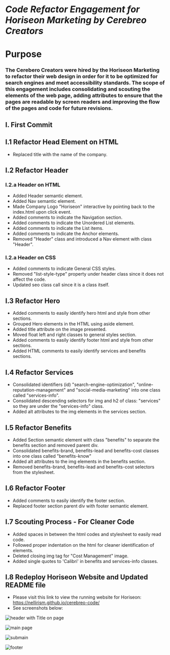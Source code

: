 # ***Code Refactor Engagement for Horiseon Marketing by Cerebreo Creators***

# Purpose
### The Cerebero Creators were hired by the Horiseon Marketing to refactor their web design in order for it to be optimized for search engines and meet accessibility standards. The scope of this engagement includes consolidating and scouting the elements of the web page, adding attributes to ensure that the pages are readable by screen readers and improving the flow of the pages and code for future revisions.

## I. First Commit

## I.1 Refactor Head Element on HTML
- Replaced title with the name of the company.

## I.2 Refactor Header
### I.2.a Header on HTML
- Added Header semantic element.
- Added Nav semantic element.
- Made Company Logo "Horiseon" interactive by pointing back to the index.html upon click event. 
- Added comments to indicate the Navigation section.
- Added comments to indicate the Unordered List elements. 
- Added comments to indicate the List items. 
- Added comments to indicate the Anchor elements. 
- Removed "Header" class and introduced a Nav element with class "Header".

### I.2.a Header on CSS
- Added comments to indicate General CSS styles. 
- Removed "list-style-type" property under header class since it does not affect the code.  
- Updated seo class call since it is a class itself. 

## I.3 Refactor Hero
- Added comments to easily identify hero html and style from other sections.
- Grouped Hero elements in the HTML using aside element.
- Added title attribute on the image presented.
- Moved float left and right classes to general styles section. 
- Added comments to easily identify footer html and style from other sections.
- Added HTML comments to easily identify services and benefits sections.

## I.4 Refactor Services
- Consolidated identifiers (id) "search-engine-optimization", "online-reputation-management" and "social-media-marketing" into one class called "services-info".
- Consolidated descending selectors for img and h2 of class: "services" so they are under the "services-info" class.
- Added alt attributes to the img elements in the services section. 

## I.5 Refactor Benefits
- Added Section semantic element with class "benefits" to separate the benefits section and removed parent div. 
- Consolidated benefits-brand, benefits-lead and benefits-cost classes into one class called "benefits-know"
- Added alt attributes to the img elements in the benefits section. 
- Removed benefits-brand, benefits-lead and benefits-cost selectors from the stylesheet.

## I.6 Refactor Footer
- Added comments to easily identify the footer section. 
- Replaced footer section parent div with footer semantic element.

## I.7 Scouting Process - For Cleaner Code
- Added spaces in between the html codes and stylesheet to easily read code.
- Followed proper indentation on the html for cleaner identification of elements. 
- Deleted closing img tag for "Cost Management" image. 
- Added single quotes to 'Calibri' in benefits and services-info classes.

## I.8 Redeploy Horiseon Website and Updated README file

- Please visit this link to view the running website for Horiseon: https://nellirism.github.io/cerebreo-code/
- See screenshots below:

![header with Title on page](https://user-images.githubusercontent.com/71202250/112762034-a16a9700-8fb2-11eb-9a42-e7dbecdca26b.png)

![main page](https://user-images.githubusercontent.com/71202250/112762070-c959fa80-8fb2-11eb-9959-44b345797341.png)

![submain](https://user-images.githubusercontent.com/71202250/112762088-dd9df780-8fb2-11eb-8e4c-4cbbcb02e0d3.png)

![footer](https://user-images.githubusercontent.com/71202250/112762094-e1317e80-8fb2-11eb-83cb-e792f050e3db.png)





